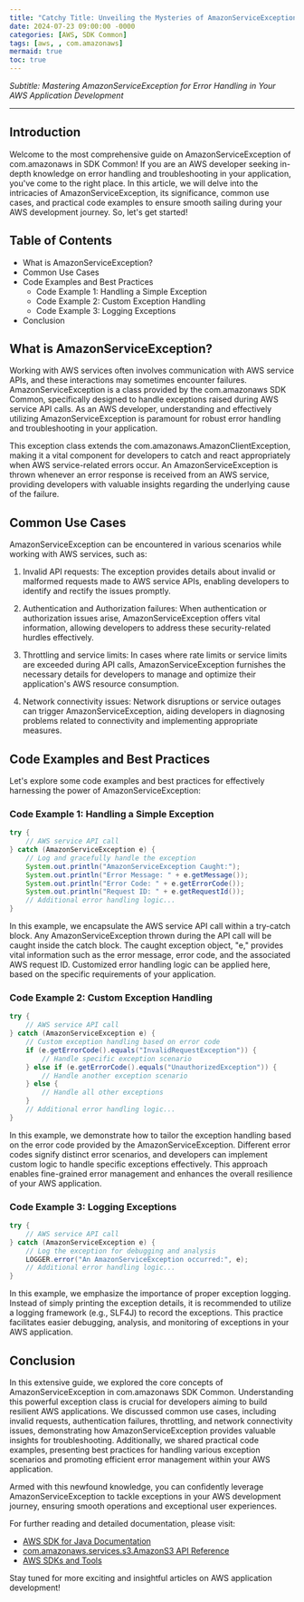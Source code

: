 ```yaml
---
title: "Catchy Title: Unveiling the Mysteries of AmazonServiceException in com.amazonaws SDK: A Comprehensive Guide"
date: 2024-07-23 09:00:00 -0000
categories: [AWS, SDK Common]
tags: [aws, , com.amazonaws]
mermaid: true
toc: true
---
```



*Subtitle: Mastering AmazonServiceException for Error Handling in Your AWS Application Development*

---

## Introduction

Welcome to the most comprehensive guide on AmazonServiceException of com.amazonaws in SDK Common! If you are an AWS developer seeking in-depth knowledge on error handling and troubleshooting in your application, you've come to the right place. In this article, we will delve into the intricacies of AmazonServiceException, its significance, common use cases, and practical code examples to ensure smooth sailing during your AWS development journey. So, let's get started!

## Table of Contents

- What is AmazonServiceException?
- Common Use Cases
- Code Examples and Best Practices
  - Code Example 1: Handling a Simple Exception
  - Code Example 2: Custom Exception Handling
  - Code Example 3: Logging Exceptions
- Conclusion

## What is AmazonServiceException?

Working with AWS services often involves communication with AWS service APIs, and these interactions may sometimes encounter failures. AmazonServiceException is a class provided by the com.amazonaws SDK Common, specifically designed to handle exceptions raised during AWS service API calls. As an AWS developer, understanding and effectively utilizing AmazonServiceException is paramount for robust error handling and troubleshooting in your application.

This exception class extends the com.amazonaws.AmazonClientException, making it a vital component for developers to catch and react appropriately when AWS service-related errors occur. An AmazonServiceException is thrown whenever an error response is received from an AWS service, providing developers with valuable insights regarding the underlying cause of the failure.

## Common Use Cases

AmazonServiceException can be encountered in various scenarios while working with AWS services, such as:

1. Invalid API requests: The exception provides details about invalid or malformed requests made to AWS service APIs, enabling developers to identify and rectify the issues promptly.

2. Authentication and Authorization failures: When authentication or authorization issues arise, AmazonServiceException offers vital information, allowing developers to address these security-related hurdles effectively.

3. Throttling and service limits: In cases where rate limits or service limits are exceeded during API calls, AmazonServiceException furnishes the necessary details for developers to manage and optimize their application's AWS resource consumption.

4. Network connectivity issues: Network disruptions or service outages can trigger AmazonServiceException, aiding developers in diagnosing problems related to connectivity and implementing appropriate measures.

## Code Examples and Best Practices

Let's explore some code examples and best practices for effectively harnessing the power of AmazonServiceException:

### Code Example 1: Handling a Simple Exception

```java
try {
    // AWS service API call
} catch (AmazonServiceException e) {
    // Log and gracefully handle the exception
    System.out.println("AmazonServiceException Caught:");
    System.out.println("Error Message: " + e.getMessage());
    System.out.println("Error Code: " + e.getErrorCode());
    System.out.println("Request ID: " + e.getRequestId());
    // Additional error handling logic...
}
```

In this example, we encapsulate the AWS service API call within a try-catch block. Any AmazonServiceException thrown during the API call will be caught inside the catch block. The caught exception object, "e," provides vital information such as the error message, error code, and the associated AWS request ID. Customized error handling logic can be applied here, based on the specific requirements of your application.

### Code Example 2: Custom Exception Handling

```java
try {
    // AWS service API call
} catch (AmazonServiceException e) {
    // Custom exception handling based on error code
    if (e.getErrorCode().equals("InvalidRequestException")) {
        // Handle specific exception scenario
    } else if (e.getErrorCode().equals("UnauthorizedException")) {
        // Handle another exception scenario
    } else {
        // Handle all other exceptions
    }
    // Additional error handling logic...
}
```

In this example, we demonstrate how to tailor the exception handling based on the error code provided by the AmazonServiceException. Different error codes signify distinct error scenarios, and developers can implement custom logic to handle specific exceptions effectively. This approach enables fine-grained error management and enhances the overall resilience of your AWS application.

### Code Example 3: Logging Exceptions

```java
try {
    // AWS service API call
} catch (AmazonServiceException e) {
    // Log the exception for debugging and analysis
    LOGGER.error("An AmazonServiceException occurred:", e);
    // Additional error handling logic...
}
```

In this example, we emphasize the importance of proper exception logging. Instead of simply printing the exception details, it is recommended to utilize a logging framework (e.g., SLF4J) to record the exceptions. This practice facilitates easier debugging, analysis, and monitoring of exceptions in your AWS application.

## Conclusion

In this extensive guide, we explored the core concepts of AmazonServiceException in com.amazonaws SDK Common. Understanding this powerful exception class is crucial for developers aiming to build resilient AWS applications. We discussed common use cases, including invalid requests, authentication failures, throttling, and network connectivity issues, demonstrating how AmazonServiceException provides valuable insights for troubleshooting. Additionally, we shared practical code examples, presenting best practices for handling various exception scenarios and promoting efficient error management within your AWS application.

Armed with this newfound knowledge, you can confidently leverage AmazonServiceException to tackle exceptions in your AWS development journey, ensuring smooth operations and exceptional user experiences.

For further reading and detailed documentation, please visit:

- [AWS SDK for Java Documentation](https://docs.aws.amazon.com/sdk-for-java)
- [com.amazonaws.services.s3.AmazonS3 API Reference](https://docs.aws.amazon.com/AWSJavaSDK/latest/javadoc/com/amazonaws/services/s3/AmazonS3.html)
- [AWS SDKs and Tools](https://aws.amazon.com/sdk-for-java/)

Stay tuned for more exciting and insightful articles on AWS application development!